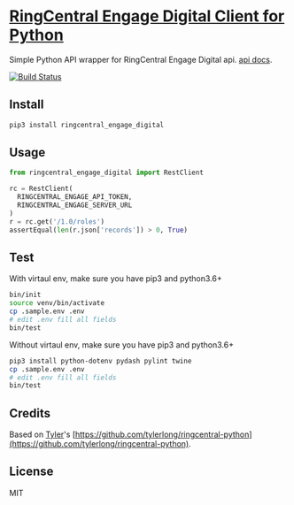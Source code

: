 # [RingCentral Engage Digital Client for Python](https://github.com/ringcentral/engage-digital-python)

Simple Python API wrapper for RingCentral Engage Digital api. [api docs](https://engage-api-docs.readthedocs.io/).

[![Build Status](https://travis-ci.org/ringcentral/engage-digital-python.svg?branch=test)](https://travis-ci.org/ringcentral/engage-digital-python)

## Install

```sh
pip3 install ringcentral_engage_digital
```

## Usage

```python
from ringcentral_engage_digital import RestClient

rc = RestClient(
  RINGCENTRAL_ENGAGE_API_TOKEN,
  RINGCENTRAL_ENGAGE_SERVER_URL
)
r = rc.get('/1.0/roles')
assertEqual(len(r.json['records']) > 0, True)
```

## Test

With virtaul env, make sure you have pip3 and python3.6+

```bash
bin/init
source venv/bin/activate
cp .sample.env .env
# edit .env fill all fields
bin/test
```

Without virtaul env, make sure you have pip3 and python3.6+

```sh
pip3 install python-dotenv pydash pylint twine
cp .sample.env .env
# edit .env fill all fields
bin/test
```

## Credits

Based on [Tyler](https://github.com/tylerlong)'s [https://github.com/tylerlong/ringcentral-python](https://github.com/tylerlong/ringcentral-python).

## License

MIT
